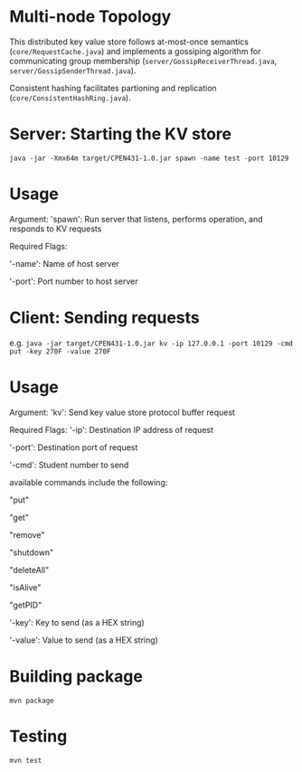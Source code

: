 # Multi-node Topology

This distributed key value store follows at-most-once semantics (`core/RequestCache.java`) and implements a gossiping algorithm for communicating group membership (`server/GossipReceiverThread.java`, `server/GossipSenderThread.java`).

Consistent hashing facilitates partioning and replication (`core/ConsistentHashRing.java`).

# Server: Starting the KV store
`java -jar -Xmx64m target/CPEN431-1.0.jar spawn -name test -port 10129`

# Usage
Argument:
'spawn': Run server that listens, performs operation, and responds to KV requests

Required Flags:

'-name': Name of host server

'-port': Port number to host server

# Client: Sending requests
e.g.
`java -jar target/CPEN431-1.0.jar kv -ip 127.0.0.1 -port 10129 -cmd put -key 270F -value 270F`

# Usage
Argument:
'kv': Send key value store protocol buffer request

Required Flags:
'-ip': Destination IP address of request

'-port': Destination port of request

'-cmd': Student number to send

available commands include the following:

"put"

"get"

"remove"

"shutdown"

"deleteAll"

"isAlive"

"getPID"

'-key': Key to send (as a HEX string)

'-value': Value to send (as a HEX string)

# Building package
`mvn package`

# Testing
`mvn test`
